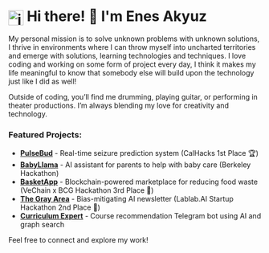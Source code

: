 <h1><img src="https://github.com/user-attachments/assets/924e7c66-2da8-4c08-a1c5-704a7c48babc" alt="icon" style="vertical-align: middle; width: 30px; height: 30px;"> Hi there! 👋 I'm Enes Akyuz</h1>

My personal mission is to solve unknown problems with unknown solutions, I thrive in environments where I can throw myself into uncharted territories and emerge with solutions, learning technologies and techniques. I love coding and working on some form of project every day, I think it makes my life meaningful to know that somebody else will build upon the technology just like I did as well!

Outside of coding, you’ll find me drumming, playing guitar, or performing in theater productions. I’m always blending my love for creativity and technology.

### Featured Projects:
- **[PulseBud](https://github.com/EnesAkyuz/PulseBud?tab=readme-ov-file)** - Real-time seizure prediction system (CalHacks 1st Place 🏆)
- **[BabyLlama](https://github.com/EnesAkyuz/BabyLlama)** - AI assistant for parents to help with baby care (Berkeley Hackathon)
- **[BasketApp](https://github.com/EnesAkyuz/BasketApp)** - Blockchain-powered marketplace for reducing food waste (VeChain x BCG Hackathon 3rd Place 🥉)
- **[The Gray Area](https://github.com/EnesAkyuz/Gray-Area-Server)** - Bias-mitigating AI newsletter (Lablab.AI Startup Hackathon 2nd Place 🥈)
- **[Curriculum Expert](https://github.com/EnesAkyuz/Curriculum-Expert)** - Course recommendation Telegram bot using AI and graph search

Feel free to connect and explore my work!

